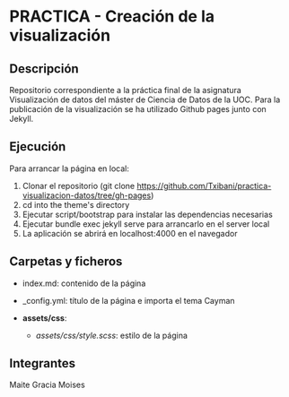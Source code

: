 # PRACTICA - Creación de la visualización


## Descripción  

Repositorio correspondiente a la práctica final de la asignatura Visualización de datos
del máster de Ciencia de Datos de la UOC. Para la publicación de la visualización se ha utilizado Github pages junto con Jekyll.

## Ejecución

Para arrancar la página en local:

1. Clonar el repositorio (git clone https://github.com/Txibani/practica-visualizacion-datos/tree/gh-pages)
2. cd into the theme's directory
3. Ejecutar script/bootstrap para instalar las dependencias necesarias
4. Ejecutar bundle exec jekyll serve para arrancarlo en el server local
5. La aplicación se abrirá en localhost:4000 en el navegador

## Carpetas y ficheros  

- index.md: contenido de la página
- _config.yml: título de la página e importa el tema Cayman

- **assets/css**:
    - *assets/css/style.scss*: estilo de la página


## Integrantes  

Maite Gracia Moises

